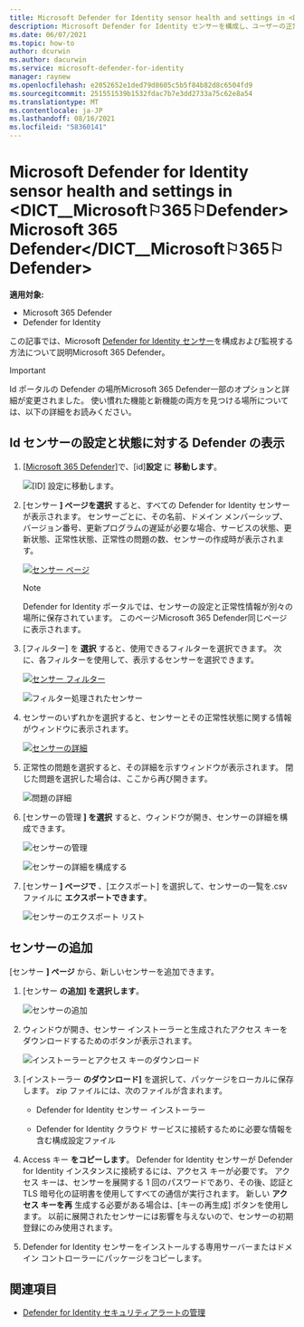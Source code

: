 ```yaml
---
title: Microsoft Defender for Identity sensor health and settings in <DICT__Microsoft⚐365⚐Defender>Microsoft 365 Defender</DICT__Microsoft⚐365⚐Defender>
description: Microsoft Defender for Identity センサーを構成し、ユーザーの正常性を監視する方法についてMicrosoft 365 Defender
ms.date: 06/07/2021
ms.topic: how-to
author: dcurwin
ms.author: dacurwin
ms.service: microsoft-defender-for-identity
manager: raynew
ms.openlocfilehash: e2052652e1ded79d8605c5b5f84b82d8c6504fd9
ms.sourcegitcommit: 251551539b1532fdac7b7e3dd2733a75c62e8a54
ms.translationtype: MT
ms.contentlocale: ja-JP
ms.lasthandoff: 08/16/2021
ms.locfileid: "58360141"
---
```

# <a name="microsoft-defender-for-identity-sensor-health-and-settings-in-microsoft-365-defender"></a>Microsoft Defender for Identity sensor health and settings in <DICT__Microsoft⚐365⚐Defender>Microsoft 365 Defender</DICT__Microsoft⚐365⚐Defender>

**適用対象:**

- Microsoft 365 Defender
- Defender for Identity

この記事では、Microsoft [Defender for Identity センサー](/defender-for-identity)を構成および監視する方法について説明Microsoft 365 Defender。 [](/microsoft-365/security/defender/overview-security-center)

>[!IMPORTANT]
>Id ポータルの Defender の場所Microsoft 365 Defender一部のオプションと詳細が変更されました。 使い慣れた機能と新機能の両方を見つける場所については、以下の詳細をお読みください。

## <a name="view-defender-for-identity-sensor-settings-and-status"></a>Id センサーの設定と状態に対する Defender の表示

1. [[Microsoft 365 Defender]](https://security.microsoft.com/)で、[id]**設定** に **移動します**。

    ![[ID] 設定に移動します。](../../media/defender-identity/settings-identities.png)

1. [センサー **] ページを選択** すると、すべての Defender for Identity センサーが表示されます。 センサーごとに、その名前、ドメイン メンバーシップ、バージョン番号、更新プログラムの遅延が必要な場合、サービスの状態、更新状態、正常性状態、正常性の問題の数、センサーの作成時が表示されます。

    [![センサー ページ](../../media/defender-identity/sensor-page.png)](../../media/defender-identity/sensor-page.png#lightbox)

    >[!NOTE]
    >Defender for Identity ポータルでは、センサーの設定と正常性情報が別々の場所に保存されています。 このページMicrosoft 365 Defender同じページに表示されます。

1. [フィルター] を **選択** すると、使用できるフィルターを選択できます。 次に、各フィルターを使用して、表示するセンサーを選択できます。

    [![センサー フィルター](../../media/defender-identity/sensor-filters.png)](../../media/defender-identity/sensor-filters.png#lightbox)

    ![フィルター処理されたセンサー](../../media/defender-identity/filtered-sensor.png)

1. センサーのいずれかを選択すると、センサーとその正常性状態に関する情報がウィンドウに表示されます。

    [![センサーの詳細](../../media/defender-identity/sensor-details.png)](../../media/defender-identity/sensor-details.png#lightbox)

1. 正常性の問題を選択すると、その詳細を示すウィンドウが表示されます。 閉じた問題を選択した場合は、ここから再び開きます。

    ![問題の詳細](../../media/defender-identity/issue-details.png)

1. [センサーの管理 **] を選択** すると、ウィンドウが開き、センサーの詳細を構成できます。

    ![センサーの管理](../../media/defender-identity/manage-sensor.png)

    ![センサーの詳細を構成する](../../media/defender-identity/configure-sensor-details.png)

1. [センサー **] ページで** 、[エクスポート] を選択して、センサーの一覧を.csvファイルに **エクスポートできます**。

    ![センサーのエクスポート リスト](../../media/defender-identity/export-sensors.png)

## <a name="add-a-sensor"></a>センサーの追加

[センサー **] ページ** から、新しいセンサーを追加できます。

1. [センサー **の追加] を選択します**。

    ![センサーの追加](../../media/defender-identity/add-sensor.png)

1. ウィンドウが開き、センサー インストーラーと生成されたアクセス キーをダウンロードするためのボタンが表示されます。

    ![インストーラーとアクセス キーのダウンロード](../../media/defender-identity/installer-access-key.png)

1. [インストーラー **のダウンロード]** を選択して、パッケージをローカルに保存します。 zip ファイルには、次のファイルが含まれます。

    - Defender for Identity センサー インストーラー

    - Defender for Identity クラウド サービスに接続するために必要な情報を含む構成設定ファイル

1. Access キー **をコピーします**。 Defender for Identity センサーが Defender for Identity インスタンスに接続するには、アクセス キーが必要です。 アクセス キーは、センサーを展開する 1 回のパスワードであり、その後、認証と TLS 暗号化の証明書を使用してすべての通信が実行されます。 新しい **アクセス キーを再** 生成する必要がある場合は、[キーの再生成] ボタンを使用します。 以前に展開されたセンサーには影響を与えないので、センサーの初期登録にのみ使用されます。

1. Defender for Identity センサーをインストールする専用サーバーまたはドメイン コントローラーにパッケージをコピーします。

## <a name="see-also"></a>関連項目

- [Defender for Identity セキュリティアラートの管理](manage-security-alerts.md)
